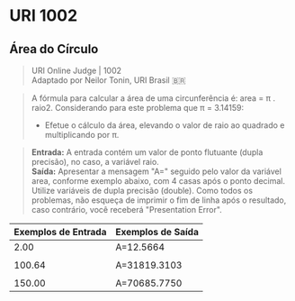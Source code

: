 # URI 1002

## Área do Círculo

>URI Online Judge | 1002  
>Adaptado por Neilor Tonin, URI Brasil :brazil:

>A fórmula para calcular a área de uma circunferência é: area = π . raio2. Considerando para este problema que π = 3.14159:  
>- Efetue o cálculo da área, elevando o valor de raio ao quadrado e multiplicando por π. 

>**Entrada:** A entrada contém um valor de ponto flutuante (dupla precisão), no caso, a variável raio.  
**Saída:** Apresentar a mensagem "A=" seguido pelo valor da variável area, conforme exemplo abaixo, com 4 casas após o ponto decimal. Utilize variáveis de dupla precisão (double). Como todos os problemas, não esqueça de imprimir o fim de linha após o resultado, caso contrário, você receberá "Presentation Error".

| Exemplos de Entrada | Exemplos de Saída |
| ------------------- | ----------------- |
| 2.00                | A=12.5664         |
|                     |                   |
| 100.64              | A=31819.3103      |
|                     |                   |
| 150.00              | A=70685.7750      |
